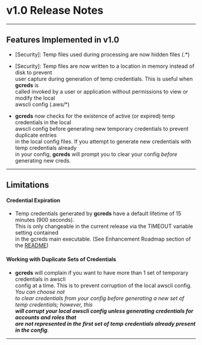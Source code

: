 # v1.0 Release Notes
* * * 

## Features Implemented in v1.0

* [Security]: Temp files used during processing are now hidden files (.*)

* [Security]: Temp files are now written to a location in memory instead of disk to prevent  
user capture during generation of temp credentials. This is useful when **gcreds** is  
called invoked by a user or application without permissions to view or modify the local  
awscli config (.aws/*)

* **gcreds** now checks for the existence of active (or expired) temp credentials in the local  
awscli config before generating new temporary credentials to prevent duplicate entries  
in the local config files.  If you attempt to generate new credentials with temp credentials already  
in your config, **gcreds** will prompt you to clear your config _before_ generating new creds.

* * *

## Limitations

#### Credential Expiration

* Temp credentials generated by **gcreds** have a default lifetime of 15 minutes (900 seconds).  
This is only changeable in the current release via the TIMEOUT variable setting contained  
in the gcreds main executable.  (See Enhancement Roadmap section of the [README](../README.md))

#### Working with Duplicate Sets of Credentials

* **gcreds** will complain if you want to have more than 1 set of temporary credentials in awscli  
config at a time. This is to prevent corruption of the local awscli config.  _You can choose not  
to clear credentials from your config before generating a new set of temp credentials; however, this  
**will corrupt your local awscli config unless generating credentials for accounts and roles that  
are not represented in the first set of temp credentials already present in the config**._

* * *